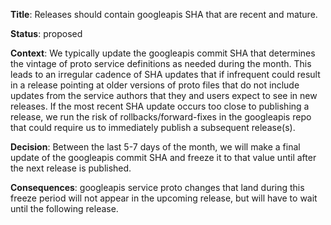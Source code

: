 **Title**: Releases should contain googleapis SHA that are recent and mature.

**Status**: proposed

**Context**: We typically update the googleapis commit SHA that determines the
vintage of proto service definitions as needed during the month. This leads to
an irregular cadence of SHA updates that if infrequent could result in a release
pointing at older versions of proto files that do not include updates from the
service authors that they and users expect to see in new releases. If the most
recent SHA update occurs too close to publishing a release, we run the risk of
rollbacks/forward-fixes in the googleapis repo that could require us to
immediately publish a subsequent release(s).

**Decision**: Between the last 5-7 days of the month, we will make a final
update of the googleapis commit SHA and freeze it to that value until after the
next release is published.

**Consequences**: googleapis service proto changes that land during this freeze
period will not appear in the upcoming release, but will have to wait until the
following release.
